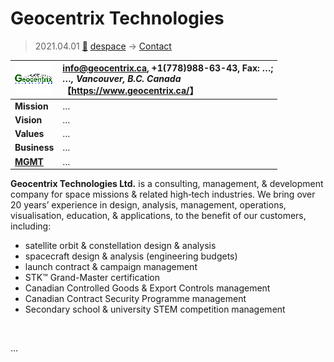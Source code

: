 # Geocentrix Technologies
> 2021.04.01 [🚀](../../index/index.md) [despace](../index.md) → [Contact](../contact.md)

|[![](../f/contact/g/geocentrix_logo1_thumb.png)](../f/contact/g/geocentrix_logo1.png)|<info@geocentrix.ca>, +1(778)988-63-43, Fax: …;<br> *…, Vancouver, B.C. Canada*<br> 【<https://www.geocentrix.ca/>】|
|:--|:--|
|**Mission**|…|
|**Vision**|…|
|**Values**|…|
|**Business**|…|
|**[MGMT](../mgmt.md)**|…|

**Geocentrix Technologies Ltd.** is a consulting, management, & development company for space missions & related high‑tech industries. We bring over 20 years’ experience in design, analysis, management, operations, visualisation, education, & applications, to the benefit of our customers, including:

   - satellite orbit & constellation design & analysis
   - spacecraft design & analysis (engineering budgets)
   - launch contract & campaign management
   - STK™ Grand-Master certification
   - Canadian Controlled Goods & Export Controls management
   - Canadian Contract Security Programme management
   - Secondary school & university STEM competition management

<p style="page-break-after:always"> </p>

…

